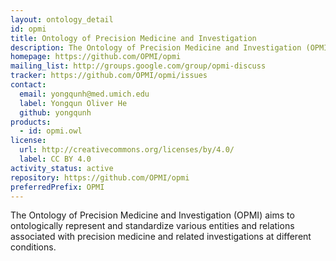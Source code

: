 ```yaml
---
layout: ontology_detail
id: opmi
title: Ontology of Precision Medicine and Investigation
description: The Ontology of Precision Medicine and Investigation (OPMI) aims to ontologically represent and standardize various entities and relations associated with precision medicine and related investigations at different conditions.
homepage: https://github.com/OPMI/opmi
mailing_list: http://groups.google.com/group/opmi-discuss
tracker: https://github.com/OPMI/opmi/issues
contact:
  email: yongqunh@med.umich.edu
  label: Yongqun Oliver He
  github: yongqunh
products:
  - id: opmi.owl
license:
  url: http://creativecommons.org/licenses/by/4.0/
  label: CC BY 4.0
activity_status: active
repository: https://github.com/OPMI/opmi
preferredPrefix: OPMI
---
```


The Ontology of Precision Medicine and Investigation (OPMI) aims to ontologically represent and standardize various entities and relations associated with precision medicine and related investigations at different conditions.
